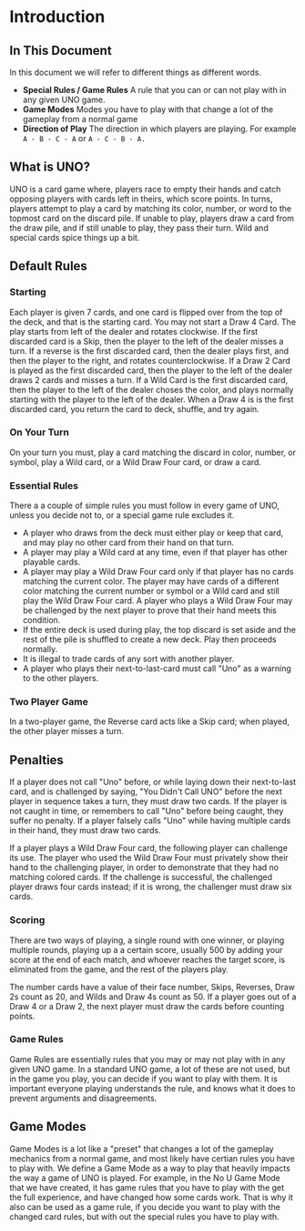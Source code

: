 # Introduction
## In This Document
In this document we will refer to different things as different words.

- **Special Rules / Game Rules** A rule that you can or can not play with in any given UNO game.
- **Game Modes**  Modes you have to play with that change a lot of the gameplay from a normal game
- **Direction of Play** The direction in which players are playing. For example `A - B - C - A` or `A - C - B - A.`

## What is UNO?
UNO is a card game where, players race to empty their hands and catch opposing players with cards left in 
theirs, which score points. In turns, players attempt to play a card by matching its color, number, or word 
to the topmost card on the discard pile. If unable to play, players draw a card from the draw pile, and if 
still unable to play, they pass their turn. Wild and special cards spice things up a bit. 

## Default Rules
### Starting
Each player is given 7 cards, and one card is flipped over from the top of the deck, and that is the starting 
card. You may not start a Draw 4 Card. The play starts from left of the dealer and rotates clockwise. If the first 
discarded card is a Skip, then the player to the left of the dealer misses a turn. If a reverse is the first discarded 
card, then the dealer plays first, and then the player to the right, and rotates counterclockwise. If a Draw 2 Card is 
played as the first discarded card, then the player to the left of the dealer draws 2 cards and misses a turn. If a Wild 
Card is the first discarded card, then the player to the left of the dealer choses the color, and plays normally starting 
with the player to the left of the dealer. When a Draw 4 is is the first discarded card, you return the card to deck, 
shuffle, and try again.

### On Your Turn
On your turn you must, play a card matching the discard in color, number, or symbol, play a Wild card, or a Wild 
Draw Four card, or draw a card.

### Essential Rules
There a a couple of simple rules you must follow in every game of UNO, unless you decide not to, or a special game rule excludes it.

- A player who draws from the deck must either play or keep that card, and may play no other card from their hand on that turn.
- A player may play a Wild card at any time, even if that player has other playable cards.
- A player may play a Wild Draw Four card only if that player has no cards matching the current color. The player may have 
cards of a different color matching the current number or symbol or a Wild card and still play the Wild Draw Four card.
A player who plays a Wild Draw Four may be challenged by the next player to prove that their hand meets this condition.
- If the entire deck is used during play, the top discard is set aside and the rest of the pile is shuffled to create a new deck. 
Play then proceeds normally.
- It is illegal to trade cards of any sort with another player.
- A player who plays their next-to-last-card must call "Uno" as a warning to the other players. 

### Two Player Game
In a two-player game, the Reverse card acts like a Skip card; when played, the other player misses a turn.

## Penalties
If a player does not call "Uno" before, or while laying down their next-to-last card, and is challenged by saying, "You Didn't Call UNO" 
before the next player in sequence takes a turn, they must draw two cards. If the player is not caught in time, or remembers to call "Uno" 
before being caught, they suffer no penalty. If a player falsely calls "Uno" while having multiple cards in their hand, they must draw two 
cards.

If a player plays a Wild Draw Four card, the following player can challenge its use. The player who used the Wild Draw Four must 
privately show their hand to the challenging player, in order to demonstrate that they had no matching colored cards. If the challenge 
is successful, the challenged player draws four cards instead; if it is wrong, the challenger must draw six cards.

### Scoring
There are two ways of playing, a single round with one winner, or playing multiple rounds, playing up a a certain 
score, usually 500 by adding your score at the end of each match, and whoever reaches the target score, is eliminated 
from the game, and the rest of the players play.

The number cards have a value of their face number, Skips, Reverses, Draw 2s count as 20, and Wilds and Draw 4s count 
as 50. If a player goes out of a Draw 4 or a Draw 2, the next player must draw the cards before counting points.

### Game Rules
Game Rules are essentially rules that you may or may not play with in any given UNO game. In a standard UNO game, a lot of these are not 
used, but in the game you play, you can decide if you want to play with them. It is important everyone playing understands the rule, and knows 
what it does to prevent arguments and disagreements.

## Game Modes
Game Modes is a lot like a "preset" that changes a lot of the gameplay mechanics from a normal game, and most likely have certian rules you have 
to play with. We define a Game Mode as a way to play that heavily impacts the way a game of UNO is played.
For example, in the No U Game Mode that we have created, it has game rules that you have to play with the get the full experience, and have 
changed how some cards work. That is why it also can be used as a game rule, if you decide you want to play with the changed card rules, but with 
out the special rules you have to play with.
